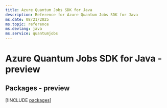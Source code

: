```yaml
---
title: Azure Quantum Jobs SDK for Java
description: Reference for Azure Quantum Jobs SDK for Java
ms.date: 08/21/2025
ms.topic: reference
ms.devlang: java
ms.service: quantumjobs
---
```

# Azure Quantum Jobs SDK for Java - preview
## Packages - preview
[!INCLUDE [packages](quantum-jobs-index.md)]